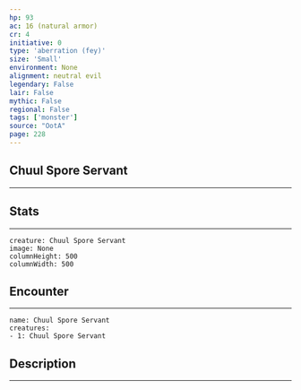 ```yaml
---
hp: 93
ac: 16 (natural armor)
cr: 4
initiative: 0
type: 'aberration (fey)'    
size: 'Small'
environment: None
alignment: neutral evil
legendary: False
lair: False
mythic: False
regional: False
tags: ['monster']
source: "OotA"
page: 228
---
```


## Chuul Spore Servant
---



## Stats
---

```statblock
creature: Chuul Spore Servant
image: None
columnHeight: 500
columnWidth: 500
```

## Encounter
---

```encounter-table
name: Chuul Spore Servant
creatures:
- 1: Chuul Spore Servant
```

## Description
---




